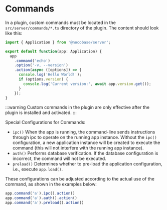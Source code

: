 # Commands

In a plugin, custom commands must be located in the `src/server/commands/*.ts` directory of the plugin. The content should look like this:

```ts
import { Application } from '@nocobase/server';

export default function(app: Application) {
  app
    .command('echo')
    .option('-v, --version')
    .action(async ([options]) => {
      console.log('Hello World!');
      if (options.version) {
        console.log('Current version:', await app.version.get());
      }
    });
}
```

:::warning
Custom commands in the plugin are only effective after the plugin is installed and activated.
:::

Special Configurations for Commands:

- `ipc()` When the app is running, the command-line sends instructions through ipc to operate on the running app instance. Without the `ipc()` configuration, a new application instance will be created to execute the command (this will not interfere with the running app instance).
- `auth()` Performs database verification. If the database configuration is incorrect, the command will not be executed.
- `preload()` Determines whether to pre-load the application configuration, i.e., execute `app.load()`.

These configurations can be adjusted according to the actual use of the command, as shown in the examples below:

```ts
app.command('a').ipc().action()
app.command('a').auth().action()
app.command('a').preload().action()
```

